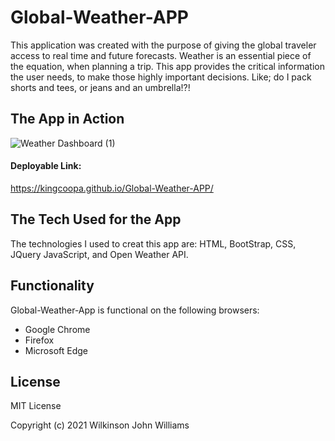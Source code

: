 # Global-Weather-APP

This application was created with the purpose of giving the global traveler access to real time and future forecasts. Weather is an essential piece of the equation, when planning a trip. This app provides the critical information the user needs,  to make those highly important decisions. Like; do I pack shorts and tees, or jeans and an umbrella!?!

## The App in Action

![Weather Dashboard (1)](https://user-images.githubusercontent.com/69878838/111196178-61a7b680-8593-11eb-9f25-e2dfd2c861d2.gif)

#### Deployable Link:
https://kingcoopa.github.io/Global-Weather-APP/


## The Tech Used for the App

The technologies I used to creat this app are: HTML, BootStrap, CSS, JQuery JavaScript, and Open Weather API.

## Functionality

Global-Weather-App is functional on the following browsers:

* Google Chrome
* Firefox
* Microsoft Edge

## License

MIT License

Copyright (c) 2021 Wilkinson John Williams
